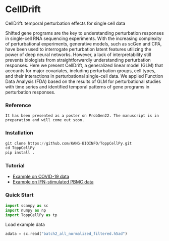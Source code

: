 # CellDrift
CellDrift: temporal perturbation effects for single cell data

Shifted gene programs are the key to understanding
perturbation responses in single-cell RNA sequencing
experiments. With the increasing complexity of
perturbational experiments, generative models, such as
scGen and CPA, have been used to interrogate
perturbation latent features utilizing the power of deep
neural networks. However, a lack of interpretability still
prevents biologists from straightforwardly understanding
perturbation responses. Here we present CellDrift, a
generalized linear model (GLM) that accounts for major
covariates, including perturbation groups, cell types, and
their interactions in perturbational single-cell data. We
applied Function Data Analysis (FDA) based on the
results of GLM for perturbational studies with time series
and identified temporal patterns of gene programs in
perturbation responses.

### Reference
```
It has been presented as a poster on ProbGen22. The manuscript is in preparation and will come out soon.
```

### Installation
```python
git clone https://github.com/KANG-BIOINFO/ToppCellPy.git
cd ToppCellPy
pip install .
```

### Tutorial
- [Example on COVID-19 data](https://nbviewer.jupyter.org/github/KANG-BIOINFO/ToppCellPy/blob/main/test/COVID-19%20example.ipynb)
- [Example on IFN-stimulated PBMC data](https://nbviewer.jupyter.org/github/KANG-BIOINFO/ToppCellPy/blob/main/test/IFN-stimulated%20PBMC%20example.ipynb)

### Quick Start
```python
import scanpy as sc
import numpy as np
import ToppCellPy as tp
```

Load example data
```python
adata = sc.read("batch2_all_normalized_filtered.h5ad")
```